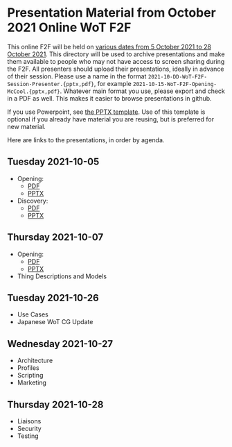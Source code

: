 # Presentation Material from October 2021 Online WoT F2F
This online F2F will be held on
[various dates from 5 October 2021 to 28 October 2021](https://www.w3.org/WoT/IG/wiki/F2F_meeting,_October_2021#Agenda).
This directory will be used to archive presentations and make them available to people
who may not have access to screen sharing during the F2F.
All presenters should upload their presentations, ideally in advance of their session.
Please use a name in the format `2021-10-DD-WoT-F2F-Session-Presenter.{pptx,pdf}`,
for example `2021-10-15-WoT-F2F-Opening-McCool.{pptx,pdf}`.
Whatever main format you use, please export and check in a PDF as well.
This makes it easier to browse presentations in github.

If you use Powerpoint, see 
[the PPTX template](Template-2021-10-DD-WoT-F2F-Session-Presenter.potx).
Use of this template is optional if you already have material you are reusing,
but is preferred for new material.

Here are links to the presentations, in order by agenda.

## Tuesday 2021-10-05
* Opening:
   - [PDF](2021-10-05-WoT-F2F-Opening-McCool.pdf)
   - [PPTX](2021-10-05-WoT-F2F-Opening-McCool.pptx)
* Discovery:
   - [PDF](2021-10-05-WoT-F2F-Discovery-Kaebisch.pdf)
   - [PPTX](2021-10-05-WoT-F2F-Discovery-Kaebisch.pptx)

## Thursday 2021-10-07
* Opening:
   - [PDF](2021-10-07-WoT-F2F-Opening-McCool.pdf)
   - [PPTX](2021-10-07-WoT-F2F-Opening-McCool.pptx)
* Thing Descriptions and Models
  
## Tuesday 2021-10-26
* Use Cases
* Japanese WoT CG Update

## Wednesday 2021-10-27
* Architecture
* Profiles
* Scripting
* Marketing

## Thursday 2021-10-28
* Liaisons
* Security
* Testing 
